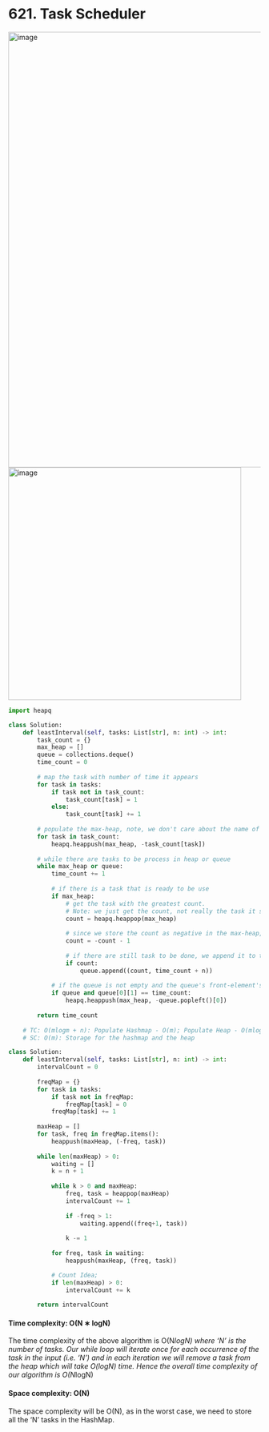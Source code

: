 # 621. Task Scheduler

<img width="870" alt="image" src="https://user-images.githubusercontent.com/35987583/161463155-a772a011-4c83-435c-a5c6-96bcdad1a100.png">

<img width="465" alt="image" src="https://user-images.githubusercontent.com/35987583/161463168-9f056780-2e86-434e-a567-692af1db2934.png">


```python
import heapq

class Solution:
    def leastInterval(self, tasks: List[str], n: int) -> int:
        task_count = {}
        max_heap = []
        queue = collections.deque()
        time_count = 0
        
        # map the task with number of time it appears
        for task in tasks:
            if task not in task_count:
                task_count[task] = 1
            else:
                task_count[task] += 1
        
        # populate the max-heap, note, we don't care about the name of the task since the problem doesn't ask for it
        for task in task_count:
            heapq.heappush(max_heap, -task_count[task])
        
        # while there are tasks to be process in heap or queue
        while max_heap or queue:
            time_count += 1
            
            # if there is a task that is ready to be use
            if max_heap:
                # get the task with the greatest count. 
				# Note: we just get the count, not really the task it self since we only care about the updating of time_count at the end
				count = heapq.heappop(max_heap) 
				
                # since we store the count as negative in the max-heap, we convert it back to positive, then deduct it with 1 indicating we just used it once
                count = -count - 1 
                
                # if there are still task to be done, we append it to the queue with the time we need to wait
                if count:
                    queue.append((count, time_count + n))
            
            # if the queue is not empty and the queue's front-element's wait time is legit with the current time, we consider it as "ready" and push to the heap
            if queue and queue[0][1] == time_count:
                heapq.heappush(max_heap, -queue.popleft()[0])
                
        return time_count
    
    # TC: O(mlogm + n): Populate Hashmap - O(m); Populate Heap - O(mlogm); Process between max-heap and queue - O(mlogm + n) with m is the number of task
    # SC: O(m): Storage for the hashmap and the heap
```


```python
class Solution:
    def leastInterval(self, tasks: List[str], n: int) -> int:
        intervalCount = 0
        
        freqMap = {}
        for task in tasks:
            if task not in freqMap:
                freqMap[task] = 0
            freqMap[task] += 1
        
        maxHeap = []
        for task, freq in freqMap.items():
            heappush(maxHeap, (-freq, task))
        
        while len(maxHeap) > 0:
            waiting = []
            k = n + 1
            
            while k > 0 and maxHeap:
                freq, task = heappop(maxHeap)
                intervalCount += 1
                
                if -freq > 1:
                    waiting.append((freq+1, task))
                
                k -= 1
            
            for freq, task in waiting:
                heappush(maxHeap, (freq, task))

            # Count Idea;
            if len(maxHeap) > 0:
                intervalCount += k
  
        return intervalCount
```


#### Time complexity: O(N ∗ logN)
The time complexity of the above algorithm is O(N*logN) where ‘N’ is the number of tasks. Our while loop will iterate once for each occurrence of the task in the input (i.e. ‘N’) and in each iteration we will remove a task from the heap which will take O(logN) time. Hence the overall time complexity of our algorithm is O(N*logN)

#### Space complexity: O(N)
The space complexity will be O(N), as in the worst case, we need to store all the ‘N’ tasks in the HashMap.

